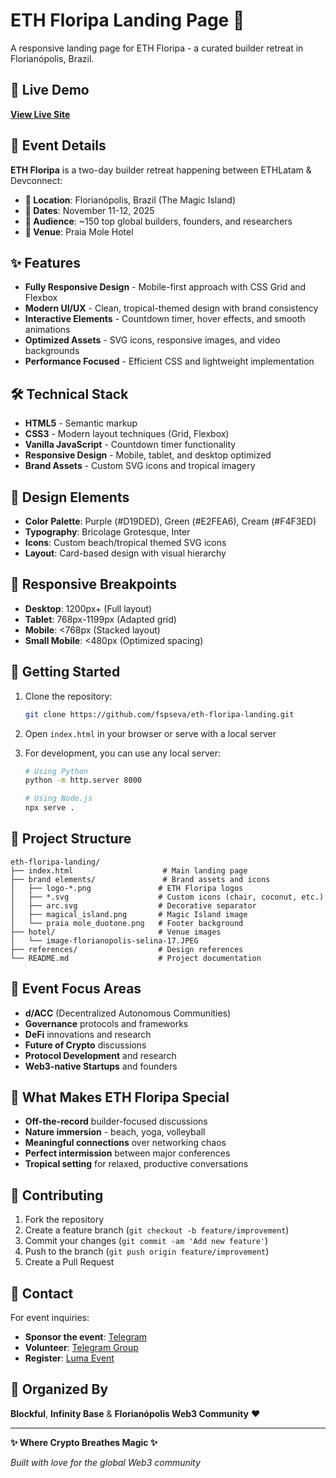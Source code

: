 # ETH Floripa Landing Page 🌴

A responsive landing page for ETH Floripa - a curated builder retreat in Florianópolis, Brazil.

## 🔗 Live Demo

**[View Live Site](https://fspseva.github.io/eth-floripa-landing/)**

## 📅 Event Details

**ETH Floripa** is a two-day builder retreat happening between ETHLatam & Devconnect:
- **📍 Location**: Florianópolis, Brazil (The Magic Island)
- **📅 Dates**: November 11-12, 2025
- **🎯 Audience**: ~150 top global builders, founders, and researchers
- **🏨 Venue**: Praia Mole Hotel

## ✨ Features

- **Fully Responsive Design** - Mobile-first approach with CSS Grid and Flexbox
- **Modern UI/UX** - Clean, tropical-themed design with brand consistency
- **Interactive Elements** - Countdown timer, hover effects, and smooth animations
- **Optimized Assets** - SVG icons, responsive images, and video backgrounds
- **Performance Focused** - Efficient CSS and lightweight implementation

## 🛠 Technical Stack

- **HTML5** - Semantic markup
- **CSS3** - Modern layout techniques (Grid, Flexbox)
- **Vanilla JavaScript** - Countdown timer functionality
- **Responsive Design** - Mobile, tablet, and desktop optimized
- **Brand Assets** - Custom SVG icons and tropical imagery

## 🎨 Design Elements

- **Color Palette**: Purple (#D19DED), Green (#E2FEA6), Cream (#F4F3ED)
- **Typography**: Bricolage Grotesque, Inter
- **Icons**: Custom beach/tropical themed SVG icons
- **Layout**: Card-based design with visual hierarchy

## 📱 Responsive Breakpoints

- **Desktop**: 1200px+ (Full layout)
- **Tablet**: 768px-1199px (Adapted grid)
- **Mobile**: <768px (Stacked layout)
- **Small Mobile**: <480px (Optimized spacing)

## 🚀 Getting Started

1. Clone the repository:
   ```bash
   git clone https://github.com/fspseva/eth-floripa-landing.git
   ```

2. Open `index.html` in your browser or serve with a local server

3. For development, you can use any local server:
   ```bash
   # Using Python
   python -m http.server 8000
   
   # Using Node.js
   npx serve .
   ```

## 📂 Project Structure

```
eth-floripa-landing/
├── index.html                    # Main landing page
├── brand elements/               # Brand assets and icons
│   ├── logo-*.png               # ETH Floripa logos
│   ├── *.svg                    # Custom icons (chair, coconut, etc.)
│   ├── arc.svg                  # Decorative separator
│   ├── magical_island.png       # Magic Island image
│   └── praia mole_duotone.png   # Footer background
├── hotel/                       # Venue images
│   └── image-florianopolis-selina-17.JPEG
├── references/                  # Design references
└── README.md                    # Project documentation
```

## 🎯 Event Focus Areas

- **d/ACC** (Decentralized Autonomous Communities)
- **Governance** protocols and frameworks  
- **DeFi** innovations and research
- **Future of Crypto** discussions
- **Protocol Development** and research
- **Web3-native Startups** and founders

## 🌊 What Makes ETH Floripa Special

- **Off-the-record** builder-focused discussions
- **Nature immersion** - beach, yoga, volleyball
- **Meaningful connections** over networking chaos
- **Perfect intermission** between major conferences
- **Tropical setting** for relaxed, productive conversations

## 🤝 Contributing

1. Fork the repository
2. Create a feature branch (`git checkout -b feature/improvement`)
3. Commit your changes (`git commit -am 'Add new feature'`)
4. Push to the branch (`git push origin feature/improvement`)
5. Create a Pull Request

## 📧 Contact

For event inquiries:
- **Sponsor the event**: [Telegram](https://t.me/gabriel_nvk)
- **Volunteer**: [Telegram Group](https://t.me/+__GNtH05TAE2ZjI5)
- **Register**: [Luma Event](https://lu.ma/m5hujc9a)

## 🏢 Organized By

**Blockful**, **Infinity Base** & **Florianópolis Web3 Community** ❤️

---

**✨ Where Crypto Breathes Magic ✨**

*Built with love for the global Web3 community*